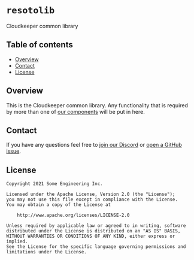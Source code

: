 # `resotolib`
Cloudkeeper common library


## Table of contents

* [Overview](#overview)
* [Contact](#contact)
* [License](#license)


## Overview
This is the Cloudkeeper common library. Any functionality that is required by more than one of [our components](https://github.com/someengineering/cloudkeeper#component-list) will
be put in here.

## Contact
If you have any questions feel free to [join our Discord](https://discord.gg/someengineering) or [open a GitHub issue](https://github.com/someengineering/cloudkeeper/issues/new).


## License
```
Copyright 2021 Some Engineering Inc.

Licensed under the Apache License, Version 2.0 (the "License");
you may not use this file except in compliance with the License.
You may obtain a copy of the License at

    http://www.apache.org/licenses/LICENSE-2.0

Unless required by applicable law or agreed to in writing, software
distributed under the License is distributed on an "AS IS" BASIS,
WITHOUT WARRANTIES OR CONDITIONS OF ANY KIND, either express or implied.
See the License for the specific language governing permissions and
limitations under the License.
```
